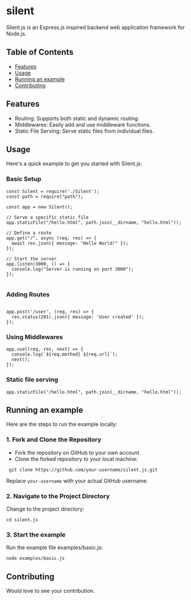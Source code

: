 # silent
Silent.js is an Express.js inspired backend web application framework for Node.js.


## Table of Contents

- [Features](#Features)
- [Usage](#Usage)
- [Running an example](#Running-an-example)
- [Contributing](#Contributing)


## Features

- Routing: Supports both static and dynamic routing.
- Middlewares: Easily add and use middleware functions.
- Static File Serving: Serve static files from individual files.
  


## Usage

Here's a quick example to get you started with Silent.js:


### Basic Setup

```
const Silent = require('./Silent');
const path = require("path");

const app = new Silent();

// Serve a specific static file
app.staticFile("/hello.html", path.join(__dirname, "hello.html"));

// Define a route
app.get("/", async (req, res) => {
  await res.json({ message: "Hello World!" });
});

// Start the server
app.listen(3000, () => {
  console.log("Server is running on port 3000");
});


```

### Adding Routes

```

app.post('/user', (req, res) => {
  res.status(201).json({ message: 'User created' });
});
```

### Using Middlewares
```
app.use((req, res, next) => {
  console.log(`${req.method} ${req.url}`);
  next();
});
```

### Static file serving

```
app.staticFile("/hello.html", path.join(__dirname, "hello.html"));

```

## Running an example

Here are the steps to run the example locally:

### 1. Fork and Clone the Repository

- Fork the repository on GitHub to your own account.
- Clone the forked repository to your local machine:



```
 git clone https://github.com/your-username/silent.js.git
```


Replace `your-username` with your actual GitHub username.

### 2. Navigate to the Project Directory

Change to the project directory: 
```
cd silent.js
```

### 3. Start the example

Run the example file examples/basic.js:

```
node examples/basic.js
```

## Contributing

Would love to see your contribution.
